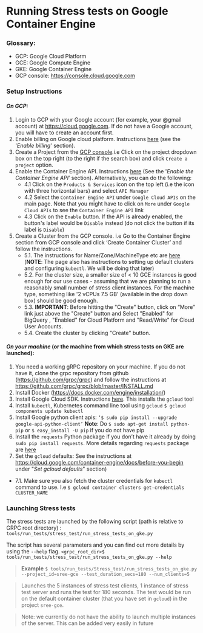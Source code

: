 ﻿Running Stress tests on Google Container Engine
=======================================

### **Glossary**:
* GCP: Google Cloud Platform
* GCE: Google Compute Engine
* GKE: Google Container Engine
* GCP console: https://console.cloud.google.com

### **Setup Instructions**
#### *On GCP:*
1. Login to GCP with your Google account (for example, your @gmail account) at https://cloud.google.com. If do not have a Google account, you will have to create an account first.
2. Enable billing on Google cloud platform. Instructions [here](https://cloud.google.com/container-engine/docs/before-you-begin)  (see the '*Enable billing*' section).
3. Create a Project from the [GCP console](https://console.cloud.google.com).i.e Click on the project dropdown box on the top right (to the right if the search box) and click `Create a project` option.
4. Enable the Container Engine API. Instructions [here](https://cloud.google.com/container-engine/docs/before-you-begin)  (See the '*Enable the Container Engine API*’ section). Alternatively, you can do the following:
    - 4.1 Click on the `Products & Services` icon on the top left (i.e the icon with three horizontal bars) and select `API Manager`
    - 4.2 Select the `Container Engine API` under `Google Cloud APIs` on the main page. Note that you might have to click on `More` under `Google Cloud APIs` to see the `Container Engine API` link
    - 4.3 Click on the `Enable` button. If the API is already enabled, the button's label would be `Disable` instead (do not click the button if its label is `Disable`)
5. Create a Cluster from the GCP console. i.e Go to the Container Engine section from GCP console and click ‘Create Container Cluster’ and follow the instructions.
    - 5.1. The instructions for Name/Zone/MachineType etc are [here](https://cloud.google.com/container-engine/docs/clusters/operations) (**NOTE**: The page also has instructions to setting up default clusters and configuring `kubectl`. We will be doing that later)
    - 5.2. For the cluster size, a smaller size of < 10 GCE instances is good enough for our use cases - assuming that we are planning to run a reasonably small number of stress client instances. For the machine type, something like '2 vCPUs 7.5 GB' (available in the drop down box) should be good enough.
    - 5.3. **IMPORTANT**: Before hitting the "Create" button, click on “More” link just above the "Create" button and Select "Enabled" for BigQuery , "Enabled" for Cloud Platform and "Read/Write" for Cloud User Accounts.
    - 5.4. Create the cluster by clicking "Create" button.

#### *On your machine* (or the machine from which stress tests on GKE are launched): 
1. You need a working gRPC repository on your machine. If you do not have it, clone the grpc repository from github (https://github.com/grpc/grpc) and follow the instructions at https://github.com/grpc/grpc/blob/master/INSTALL.md 
2. Install Docker (https://docs.docker.com/engine/installation/)
3. Install Google Cloud SDK. Instructions [here](https://cloud.google.com/sdk/). This installs the `gcloud` tool
4. Install `kubectl`, Kubernetes command line tool using `gcloud` 
        `$ gcloud components update kubectl`
5. Install Google python client apis: 
        `‘$ sudo pip install --upgrade google-api-python-client’`
        **Note**: Do `$ sudo apt-get install python-pip` or `$ easy_install -U pip` if you do not have pip
6. Install the `requests` Python package if you don’t have it already by doing `sudo pip install requests`. More details regarding `requests` package are [here](http://docs.python-requests.org/en/master/user/install/)
7. Set the `gcloud` defaults: See the instructions at https://cloud.google.com/container-engine/docs/before-you-begin under "*Set gcloud defaults*" section)
  - 7.1. Make sure you also fetch the cluster credentials for `kubectl` command to use. I.e `$ gcloud container clusters get-credentials CLUSTER_NAME`

### **Launching Stress tests**

The stress tests are launched by the following script (path is relative to GRPC root directory) :
`tools/run_tests/stress_test/run_stress_tests_on_gke.py`

The script has several parameters and you can find out more details by using the `--help` flag. 
`<grpc_root_dir>$ tools/run_tests/stress_test/run_stress_tests_on_gke.py --help`

> **Example**
> `$ tools/run_tests/Stress_test/run_stress_tests_on_gke.py --project_id=sree-gce --test_duration_secs=180 --num_clients=5`

>Launches the 5 instances of stress test clients, 1 instance of stress test server and runs the test for 180 seconds. The test would be run on the default container cluster (that you have set in `gcloud`) in the project `sree-gce`.  

> Note: we currently do not have the ability to launch multiple instances of the server. This can be added very easily in future
